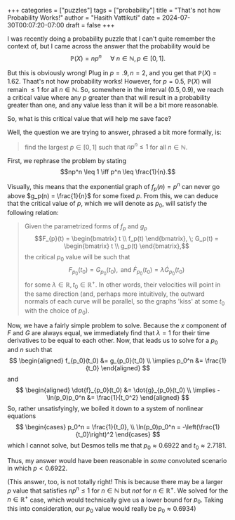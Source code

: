 +++
categories = ["puzzles"]
tags = ["probability"]
title = "That's not how Probability Works!"
author = "Hasith Vattikuti"
date = 2024-07-30T00:07:20-07:00
draft = false
+++

I was recently doing a probability puzzle that I can't quite remember the context of, but I came across the answer that the probability would be
$$\mathbb{P}(X) = n p^n \; \quad \forall \: n\in\mathbb{N}, p \in [0,1].$$

But this is obviously wrong! Plug in $p=.9, n=2$, and you get that $\mathbb{P}(X) = 1.62$. Thaat's not how probability works! However, for $p=0.5$, $\mathbb{P}(X)$ will remain $\leq 1$ for all $n \in \mathbb{N}$. So, somewhere in the interval $(0.5,0.9)$, we reach a critical value where any $p$ greater than that will result in a probability greater than one, and any value less than it will be a bit more reasonable.

So, what is this critical value that will help me save face?

Well, the question we are trying to answer, phrased a bit more formally, is:

> find the largest $p \in [0,1]$ such that $np^n \leq 1$ for all $n \in \mathbb{N}.$ 

First, we rephrase the problem by stating
$$np^n \leq 1 \iff p^n \leq \frac{1}{n}.$$

Visually, this means that the exponential graph of $f_p(n) = p^n$ can never go above $g_p(n) = \frac{1}{n}$ for some fixed $p$. From this, we can deduce that the critical value of $p$, which we will denote as $p_0$, will satisfy the following relation:

> Given the parametrized forms of $f_p$ and $g_p$ 
> $$F_{p}(t) = \begin{bmatrix}
t \\
f_p(t)
\end{bmatrix}, \; 
G_p(t) = \begin{bmatrix}
t \\
g_p(t)
\end{bmatrix},$$
> the critical $p_0$ value will be such that 
> $$F_{p_0}(t_0) = G_{p_0}(t_0),\text{ and } \dot{F}_{p_0}(t_0) = \lambda \dot{G}_{p_0}(t_0)$$
> for some $\lambda \in \mathbb{R}, t_0 \in \mathbb{R}^+$. In other words, their velocities will point in the same direction (and, perhaps more intuitively, the outward normals of each curve will be parallel, so the graphs 'kiss' at some $t_0$ with the choice of $p_0$).

Now, we have a fairly simple problem to solve. Because the $x$ component of $F$ and $G$ are always equal, we immediately find that $\lambda = 1$ for their time derivatives to be equal to each other. Now, that leads us to solve for a $p_0$ and $n$ such that
$$
\begin{aligned}
    f_{p_0}(t_0) &= g_{p_0}(t_0) \\
    \implies p_0^n &= \frac{1}{t_0}
\end{aligned}
$$
and
$$
\begin{aligned}
     \dot{f}_{p_0}(t_0) &= \dot{g}_{p_0}(t_0) \\
    \implies -\ln(p_0)p_0^n &= \frac{1}{t_0^2}
\end{aligned}
$$
So, rather unsatisfyingly, we boiled it down to a system of nonlinear equations
$$
\begin{cases}
    p_0^n = \frac{1}{t_0}, \\
    \ln(p_0)p_0^n = -\left(\frac{1}{t_0}\right)^2
\end{cases}
$$
which I cannot solve, but Desmos tells me that $p_0 \approx 0.6922$ and $t_0 \approx 2.7181$.

Thus, my answer would have been reasonable in *some* convoluted scenario in which $p < 0.6922$. 

(This answer, too, is not totally right! This is because there may be a larger $p$ value that satisfies $np^n \leq 1$ for $n \in \mathbb{N}$ but *not* for $n\in \mathbb{R}^+$. We solved for the $n \in \mathbb{R}^+$ case, which would technically give us a lower bound for $p_0$. Taking this into consideration, our $p_0$ value would really be $p_0 \approx 0.6934$)

